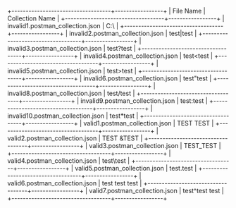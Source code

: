 +-----------------------------------+-----------------+
| File Name                         | Collection Name |
+-----------------------------------+-----------------+
| invalid1.postman_collection.json  | C:\             |
+-----------------------------------+-----------------+
| invalid2.postman_collection.json  | test|test       |
+-----------------------------------+-----------------+
| invalid3.postman_collection.json  | test?test       |
+-----------------------------------+-----------------+
| invalid4.postman_collection.json  | test<test       |
+-----------------------------------+-----------------+
| invalid5.postman_collection.json  | test>test       |
+-----------------------------------+-----------------+
| invalid6.postman_collection.json  | test"test       |
+-----------------------------------+-----------------+
| invalid8.postman_collection.json  | test/test       |
+-----------------------------------+-----------------+
| invalid9.postman_collection.json  | test:test       |
+-----------------------------------+-----------------+
| invalid10.postman_collection.json | test*test       |
+-----------------------------------+-----------------+
| valid1.postman_collection.json    | TEST TEST       |
+-----------------------------------+-----------------+
| valid2.postman_collection.json    | TEST &TEST      |
+-----------------------------------+-----------------+
| valid3.postman_collection.json    | TEST_TEST       |
+-----------------------------------+-----------------+
| valid4.postman_collection.json    | test\test       |
+-----------------------------------+-----------------+
| valid5.postman_collection.json    | test.test       |
+-----------------------------------+-----------------+
| valid6.postman_collection.json    | test test test  |
+-----------------------------------+-----------------+
| valid7.postman_collection.json    | test^test test  |
+-----------------------------------+-----------------+